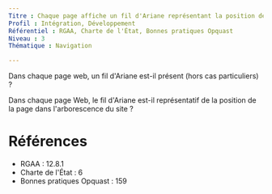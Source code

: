 ```yaml
---
Titre : Chaque page affiche un fil d'Ariane représentant la position de la page dans l'arborescence du site.
Profil : Intégration, Développement
Référentiel : RGAA, Charte de l'État, Bonnes pratiques Opquast
Niveau : 3
Thématique : Navigation

---
```

Dans chaque page web, un fil d'Ariane est-il présent (hors cas particuliers) ?

Dans chaque page Web, le fil d'Ariane est-il représentatif de la position de la page dans l'arborescence du site ?

# Références

*   RGAA : 12.8.1
*   Charte de l'État : 6
*   Bonnes pratiques Opquast : 159